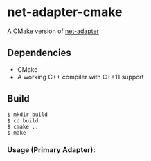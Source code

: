 # net-adapter-cmake
A CMake version of [net-adapter](https://github.com/povrazor/net-adapter)

Dependencies
-------------------
- CMake
- A working C++ compiler with C++11 support

Build
------
    $ mkdir build
    $ cd build
    $ cmake ..
    $ make

### Usage (Primary Adapter):
